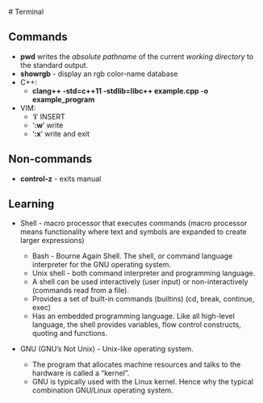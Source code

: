 # Terminal

## Commands
* **pwd** writes the *absolute pathname* of the current _working directory_ to the standard output.
* **showrgb** - display an rgb color-name database
* C++:
    * **clang++ -std=c++11 -stdlib=libc++ example.cpp -o example_program**
* VIM:
    * ‘**i**’ INSERT
    * ‘**:w**’ write
    * ‘**:x**’ write and exit


## Non-commands
* **control-z** - exits manual


## Learning
* Shell  - macro processor that executes commands (macro processor means functionality where text and symbols are expanded to create larger expressions)
    * Bash - Bourne Again Shell. The shell, or command language interpreter for the GNU operating system.
    * Unix shell - both command interpreter and programming language. 
    * A shell can be used interactively (user input) or non-interactively (commands read from a file).
    * Provides a set of built-in commands (builtins) (cd, break, continue, exec)
    * Has an embedded programming language. Like all high-level language, the shell provides variables, flow control constructs, quoting and functions.

* GNU (GNU’s Not Unix) - Unix-like operating system.
    * The program that allocates machine resources and talks to the hardware is called a “kernel”.
    * GNU is typically used with the Linux kernel. Hence why the typical combination GNU/Linux operating system.

